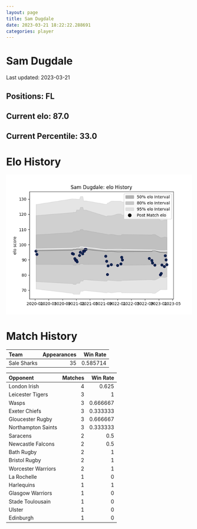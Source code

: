 ```yaml
---  
layout: page  
title: Sam Dugdale  
date: 2023-03-21 18:22:22.288691  
categories: player  
---
```

# Sam Dugdale


Last updated: 2023-03-21
## Positions: FL

## Current elo: 87.0

## Current Percentile: 33.0

# Elo History


![elo history](history_SamDugdale.png)
# Match History


| Team        |   Appearances |   Win Rate |
|:------------|--------------:|-----------:|
| Sale Sharks |            35 |   0.585714 |

| Opponent           |   Matches |   Win Rate |
|:-------------------|----------:|-----------:|
| London Irish       |         4 |   0.625    |
| Leicester Tigers   |         3 |   1        |
| Wasps              |         3 |   0.666667 |
| Exeter Chiefs      |         3 |   0.333333 |
| Gloucester Rugby   |         3 |   0.666667 |
| Northampton Saints |         3 |   0.333333 |
| Saracens           |         2 |   0.5      |
| Newcastle Falcons  |         2 |   0.5      |
| Bath Rugby         |         2 |   1        |
| Bristol Rugby      |         2 |   1        |
| Worcester Warriors |         2 |   1        |
| La Rochelle        |         1 |   0        |
| Harlequins         |         1 |   1        |
| Glasgow Warriors   |         1 |   0        |
| Stade Toulousain   |         1 |   0        |
| Ulster             |         1 |   0        |
| Edinburgh          |         1 |   0        |